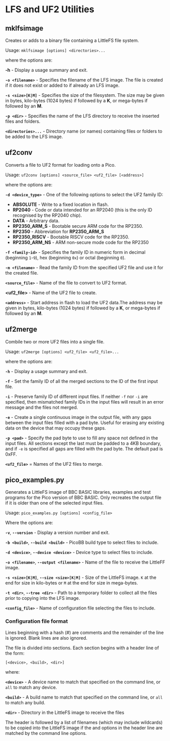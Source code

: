 # LFS and UF2 Utilities

## mklfsimage

Creates or adds to a binary file containing a LittleFS file system.

Usage: `mklfsimage [options] <directories>...`

where the options are:

**-h** - Display a usage summary and exit.

**`-o <filename>`** - Specifies the filename of the LFS image. The file
is created if it does not exist or added to if already an LFS image.

**`-s <size>[K|M]`** - Specifies the size of the filesystem. The size may
be given in bytes, kilo-bytes (1024 bytes) if followed by a **K**, or
mega-bytes if followed by an **M**.

**`-p <dir>`** - Specifies the name of the LFS directory to receive the
inserted files and folders.

**`<directories>...`** - Directory name (or names) containing files or
folders to be added to the LFS image.

## uf2conv

Converts a file to UF2 format for loading onto a Pico.

Usage: `uf2conv [options] <source_file> <uf2_file> [<address>]`

where the options are:

**`-d <device_type>`** - One of the following options to select the UF2
family ID:

* **ABSOLUTE** - Write to a fixed location in flash.
* **RP2040** - Code or data intended for an RP2040 (this is the only
ID recognised by the RP2040 chip).
* **DATA** - Arbitrary data.
* **RP2350_ARM_S** - Bootable secure ARM code for the RP2350.
* **RP2350** - Abbreviation for **RP2350_ARM_S**
* **RP2350_RISCV** - Bootable RISCV code for the RP2350.
* **RP2350_ARM_NS** - ARM non-secure mode code for the RP2350

**`-f <family-id>`** - Specifies the family ID in numeric form in decimal
(beginning `1`-`9`), hex (beginning `0x`) or octal (beginning `0`).

**`-m <filename>`** - Read the family ID from the specified UF2 file and
use it for the created file.

**`<source_file>`** - Name of the file to convert to UF2 format.

**<uf2_file>** - Name of the UF2 file to create.

**`<address>`** - Start address in flash to load the UF2 data.The address may
be given in bytes, kilo-bytes (1024 bytes) if followed by a **K**, or
mega-bytes if followed by an **M**.

## uf2merge

Combile two or more UF2 files into a single file.

Usage: `uf2merge [options] <uf2_file> <uf2_file>...`

where the options are:

**`-h`** - Display a usage summary and exit.

**`-f`** - Set the family ID of all the merged sections to the ID of the first
input file.

**`-i`** - Preserve family ID of different input files. If neither `-f` nor `-i`
are specified, then mismatched family IDs in the input files will result in an
error message and the files not merged.

**`-e`** - Create a single continuous image in the output file, with any gaps between
the input files filled with a pad byte. Useful for erasing any existing data on the
device that may occupy these gaps.

**`-p <pad>`** - Specify the pad byte to use to fill any space not defined in the
input files. All sections except the last must be padded to a 4KB boundary, and
if `-e` is specified all gaps are filled with the pad byte. The default pad is 0xFF.

**`<uf2_file>`** = Names of the UF2 files to merge.

## pico_examples.py

Generates a LittleFS image of BBC BASIC libraries, examples and test programs for
the Pico version of BBC BASIC. Only recreates the output file if it is older than
one of the selected input files.

Usage: `pico_examples.py [options] <config_file>`

Where the options are:

**`-v`**, **`--version`** - Display a version number and exit.

**`-b <build>`**, **`--build <build>`** - PicoBB build type to select files to include.

**`-d <device>`**, **`--device <device>`** - Device type to select files to include.

**`-o <filename>`**, **`--output <filename>`** - Name of the file to receive the LittleFF
image.

**`-s <size>[K|M]`**, **`--size <size>[K|M]`** - Size of the LittleFS image. `K` at the
end for size in kilo-bytes or `M` at the end for size in mega-bytes.

**`-t <dir>`**, **`--tree <dir>`** - Path to a temporary folder to collect all the files
prior to copying into the LFS image.

**`<config_file>`** - Name of configuration file selecting the files to include.

### Configuration file format

Lines beginning with a hash (#) are comments and the remainder of the line is ignored.
Blank lines are also ignored.

The file is divided into sections. Each section begins with a header line of the form:

````
[<device>, <build>, <dir>]
````

where:

**`<device>`** - A device name to match that specified on the command line, or `all` to
match any device.

**`<build>`** - A build name to match that specified on the command line, or `all` to
match any build.

**`<dir>`** - Directory in the LittleFS image to receive the files

The header is followed by a list of filenames (which may include wildcards) to be
copied into the LittleFS image if the <device> and <build> options in the header
line are matched by the command line options.
